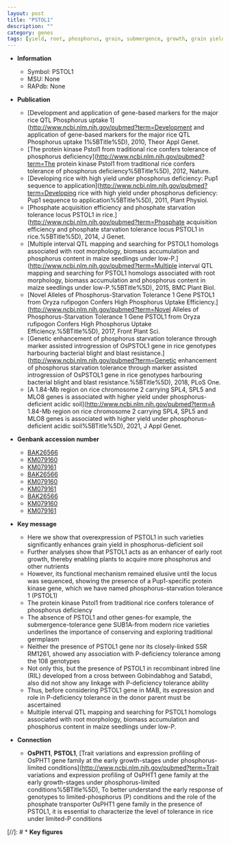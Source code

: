 ```yaml
---
layout: post
title: "PSTOL1"
description: ""
category: genes
tags: [yield, root, phosphorus, grain, submergence, growth, grain yield, tolerance, biomass, seedlings]
---
```


* **Information**  
    + Symbol: PSTOL1  
    + MSU: None  
    + RAPdb: None  

* **Publication**  
    + [Development and application of gene-based markers for the major rice QTL Phosphorus uptake 1](http://www.ncbi.nlm.nih.gov/pubmed?term=Development and application of gene-based markers for the major rice QTL Phosphorus uptake 1%5BTitle%5D), 2010, Theor Appl Genet.
    + [The protein kinase Pstol1 from traditional rice confers tolerance of phosphorus deficiency](http://www.ncbi.nlm.nih.gov/pubmed?term=The protein kinase Pstol1 from traditional rice confers tolerance of phosphorus deficiency%5BTitle%5D), 2012, Nature.
    + [Developing rice with high yield under phosphorus deficiency: Pup1 sequence to application](http://www.ncbi.nlm.nih.gov/pubmed?term=Developing rice with high yield under phosphorus deficiency: Pup1 sequence to application%5BTitle%5D), 2011, Plant Physiol.
    + [Phosphate acquisition efficiency and phosphate starvation tolerance locus PSTOL1 in rice.](http://www.ncbi.nlm.nih.gov/pubmed?term=Phosphate acquisition efficiency and phosphate starvation tolerance locus PSTOL1 in rice.%5BTitle%5D), 2014, J Genet.
    + [Multiple interval QTL mapping and searching for PSTOL1 homologs associated with root morphology, biomass accumulation and phosphorus content in maize seedlings under low-P.](http://www.ncbi.nlm.nih.gov/pubmed?term=Multiple interval QTL mapping and searching for PSTOL1 homologs associated with root morphology, biomass accumulation and phosphorus content in maize seedlings under low-P.%5BTitle%5D), 2015, BMC Plant Biol.
    + [Novel Alleles of Phosphorus-Starvation Tolerance 1 Gene PSTOL1 from Oryza rufipogon Confers High Phosphorus Uptake Efficiency.](http://www.ncbi.nlm.nih.gov/pubmed?term=Novel Alleles of Phosphorus-Starvation Tolerance 1 Gene PSTOL1 from Oryza rufipogon Confers High Phosphorus Uptake Efficiency.%5BTitle%5D), 2017, Front Plant Sci.
    + [Genetic enhancement of phosphorus starvation tolerance through marker assisted introgression of OsPSTOL1 gene in rice genotypes harbouring bacterial blight and blast resistance.](http://www.ncbi.nlm.nih.gov/pubmed?term=Genetic enhancement of phosphorus starvation tolerance through marker assisted introgression of OsPSTOL1 gene in rice genotypes harbouring bacterial blight and blast resistance.%5BTitle%5D), 2018, PLoS One.
    + [A 1.84-Mb region on rice chromosome 2 carrying SPL4, SPL5 and MLO8 genes is associated with higher yield under phosphorus-deficient acidic soil](http://www.ncbi.nlm.nih.gov/pubmed?term=A 1.84-Mb region on rice chromosome 2 carrying SPL4, SPL5 and MLO8 genes is associated with higher yield under phosphorus-deficient acidic soil%5BTitle%5D), 2021, J Appl Genet.

* **Genbank accession number**  
    + [BAK26566](http://www.ncbi.nlm.nih.gov/nuccore/BAK26566)
    + [KM079160](http://www.ncbi.nlm.nih.gov/nuccore/KM079160)
    + [KM079161](http://www.ncbi.nlm.nih.gov/nuccore/KM079161)
    + [BAK26566](http://www.ncbi.nlm.nih.gov/nuccore/BAK26566)
    + [KM079160](http://www.ncbi.nlm.nih.gov/nuccore/KM079160)
    + [KM079161](http://www.ncbi.nlm.nih.gov/nuccore/KM079161)
    + [BAK26566](http://www.ncbi.nlm.nih.gov/nuccore/BAK26566)
    + [KM079160](http://www.ncbi.nlm.nih.gov/nuccore/KM079160)
    + [KM079161](http://www.ncbi.nlm.nih.gov/nuccore/KM079161)

* **Key message**  
    + Here we show that overexpression of PSTOL1 in such varieties significantly enhances grain yield in phosphorus-deficient soil
    + Further analyses show that PSTOL1 acts as an enhancer of early root growth, thereby enabling plants to acquire more phosphorus and other nutrients
    + However, its functional mechanism remained elusive until the locus was sequenced, showing the presence of a Pup1-specific protein kinase gene, which we have named phosphorus-starvation tolerance 1 (PSTOL1)
    + The protein kinase Pstol1 from traditional rice confers tolerance of phosphorus deficiency
    + The absence of PSTOL1 and other genes-for example, the submergence-tolerance gene SUB1A-from modern rice varieties underlines the importance of conserving and exploring traditional germplasm
    + Neither the presence of PSTOL1 gene nor its closely-linked SSR RM1261, showed any association with P-deficiency tolerance among the 108 genotypes
    + Not only this, but the presence of PSTOL1 in recombinant inbred line (RIL) developed from a cross between Gobindabhog and Satabdi, also did not show any linkage with P-deficiency tolerance ability
    + Thus, before considering PSTOL1 gene in MAB, its expression and role in P-deficiency tolerance in the donor parent must be ascertained
    + Multiple interval QTL mapping and searching for PSTOL1 homologs associated with root morphology, biomass accumulation and phosphorus content in maize seedlings under low-P.

* **Connection**  
    + __OsPHT1__, __PSTOL1__, [Trait variations and expression profiling of OsPHT1 gene family at the early growth-stages under phosphorus-limited conditions](http://www.ncbi.nlm.nih.gov/pubmed?term=Trait variations and expression profiling of OsPHT1 gene family at the early growth-stages under phosphorus-limited conditions%5BTitle%5D), To better understand the early response of genotypes to limited-phosphorus (P) conditions and the role of the phosphate transporter OsPHT1 gene family in the presence of PSTOL1, it is essential to characterize the level of tolerance in rice under limited-P conditions

[//]: # * **Key figures**  


